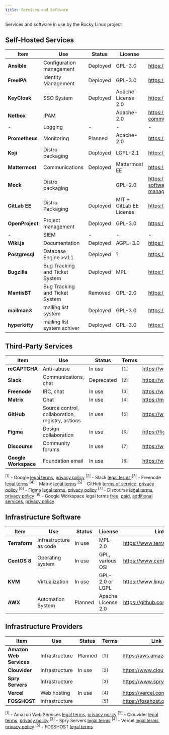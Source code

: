 ```yaml
---
title: Services and Software	
---
```


Services and software in use by the Rocky Linux project


## Self-Hosted Services

| **Item**        | **Use**                  | **Status** | **License** | **Link**                                             |
|-----------------|--------------------------|------------|-------------|------------------------------------------------------|
| **Ansible**     | Configuration management | Deployed   | GPL-3.0     | https://ansible.com                                  |
| **FreeIPA**     | Identity Management      | Deployed   | GPL-3.0     | https://www.freeipa.org                              |
| **KeyCloak** | SSO System | Deployed | 	Apache License 2.0 | https://keycloak.org |
| **Netbox**      | IPAM                     |            | Apache-2.0  | https://github.com/netbox-community/netbox           |
| -               | Logging                  | -          | -           | -                                                    |
| **Prometheus**  | Monitoring               | Planned    | Apache-2.0  | https://prometheus.io                                |
| **Koji**        | Distro packaging         | Deployed   | LGPL-2.1    | https://fedoraproject.org/wiki/Koji                  |
| **Mattermost**   | Communications          | Deployed  | Mattermost EE | https://mattermost.com |
| **Mock**        | Distro packaging         |            | GPL-2.0     | https://github.com/rpm-software-management/mock/wiki |
| **GitLab EE** | Distro Packaging           | Deployed   | MIT + GitLab EE License | https://gitlab.com |
| **OpenProject** | Project management       | Deployed   | GPL-3.0     | https://www.openproject.org                          |
| -               | SIEM                     | -          | -           | -                                                    |
| **Wiki.js**     | Documentation            | Deployed   | AGPL-3.0    | https://wiki.js.org                                  |
| **Postgresql**  | Database Engine  >v11    | Deployed   |  ?          | https://www.postgresql.org/                          |
| **Bugzilla** | Bug Tracking and Ticket System | Deployed | MPL | https://bugzilla.org |
| **MantisBT** | Bug Tracking and Ticket System | Removed | GPL-2.0 | https://mantisbt.org |
| **mailman3** | mailing list system            | Deployed | GPL-3.0 | https://www.list.org/ |
| **hyperkitty** | mailing list system achiver  | Deployed | GPL-3.0 | https://www.list.org/ |

## Third-Party Services

| **Item**             | **Use**                                          | **Status** |  **Terms**  | **Link**                               |
|----------------------|--------------------------------------------------|------------|--------------|----------------------------------------|
| **reCAPTCHA**        | Anti-abuse                                       | In use     |<sup>[1]</sup>| https://www.google.com/recaptcha/about |
| **Slack**            | Communications, chat                             | Deprecated    |<sup>[2]</sup>| https://www.slack.com                  |
| **Freenode**         | IRC, chat                                        | In use     |<sup>[3]</sup>| https://www.freenode.net               |
| **Matrix**           | Chat                                             | In use     |<sup>[4]</sup>| https://matrix.org                     |
| **GitHub**           | Source control, collaboration, registry, actions | In use     |<sup>[5]</sup>| https://www.github.com                 |
| **Figma**            | Design collaboration                             | In use     |<sup>[6]</sup>| https://figma.com                      |
| **Discourse**        | Community forums                                 | In use     |<sup>[7]</sup>| https://www.discourse.org              |
| **Google Workspace** | Foundation email                                 | In use     |<sup>[8]</sup>| https://workspace.google.com           |

<sup>[1]</sup> - Google [legal terms](https://developers.google.com/terms), [privacy policy](https://policies.google.com/privacy)
<sup>[2]</sup> - Slack [legal terms](https://slack.com/intl/en-us/legal)
<sup>[3]</sup> - Freenode [legal terms](https://freenode.net/policies)
<sup>[4]</sup> - Matrix [legal terms](https://matrix.org/legal/)
<sup>[5]</sup> - GitHub [terms of service](https://docs.github.com/en/free-pro-team@latest/github/site-policy/github-terms-of-service), [privacy policy](https://docs.github.com/en/free-pro-team@latest/github/site-policy/github-privacy-statement)
<sup>[6]</sup> - Figma [legal terms](https://www.figma.com/tos/), [privacy policy](https://www.figma.com/privacy/)
<sup>[7]</sup> - Discourse [legal terms](https://meta.discourse.org/tos), [privacy policy](https://www.discourse.org/privacy)
<sup>[8]</sup> - Google Workspace legal terms [free](https://workspace.google.com/terms/standard_terms.html), [paid](https://workspace.google.com/terms/2013/1/premier_terms.html), [additional services](https://workspace.google.com/intl/en/terms/additional_services.html), [privacy policy](https://policies.google.com/privacy)


## Infrastructure Software

| **Item**      | **Use**                | **Status** | **License**      | **Link**                  |
|---------------|------------------------|------------|------------------|---------------------------|
| **Terraform** | Infrastructure as code | In use     | MPL-2.0          | https://www.terraform.io  |
| **CentOS 8**  | Operating system       | In use     | GPL, various OSI | https://www.centos.org    |
| **KVM**       | Virtualization         | In use     | GPL-2.0 or LGPL  | https://www.linux-kvm.org |
| **AWX**       | Automation System | Planned | Apache License 2.0 | https://github.com/ansible/awx

## Infrastructure Providers

| **Item**                | **Use**        | **Status** | **Terms** | **Link**                    |
|-------------------------|----------------|------------|-----------|-----------------------------|
| **Amazon Web Services** | Infrastructure | Planned    |<sup>[1]</sup>| https://aws.amazon.com      |
| **Clouvider**           | Infrastructure | In use     |<sup>[2]</sup>| https://www.clouvider.co.uk |
| **Spry Servers**        | Infrastructure |            |<sup>[3]</sup>| https://www.spryservers.net |
| **Vercel**              | Web hosting    | In use     |<sup>[4]</sup>| https://vercel.com          |
| **FOSSHOST**           | Infrastructure |             |<sup>[5]</sup>| https://fosshost.org/
<sup>[1]</sup> - Amazon Web Services [legal terms](https://aws.amazon.com/service-terms/), [privacy policy](https://aws.amazon.com/privacy/)
<sup>[2]</sup> - Clouvider [legal terms](https://www.clouvider.co.uk/terms-conditions/), [privacy policy](https://www.clouvider.co.uk/privacy-and-cookies-policy/)
<sup>[3]</sup> - Spry Servers [legal terms](https://www.spryservers.net/legal/)
<sup>[4]</sup> - Vercel [legal terms](https://vercel.com/legal/terms), [privacy policy](https://vercel.com/legal/privacy-policy)
<sup>[5]</sup> - FOSSHOST [legal terms](https://fosshost.org/legal)
